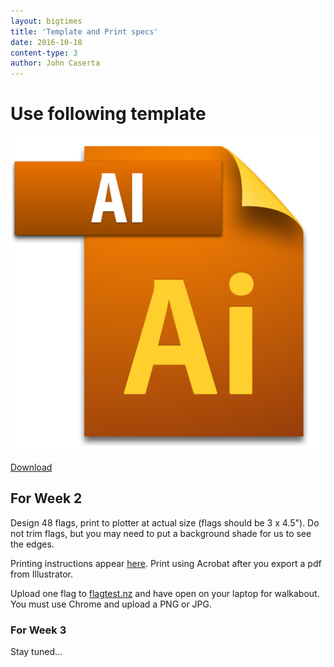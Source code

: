 ```yaml
---
layout: bigtimes
title: 'Template and Print specs'
date: 2016-10-18
content-type: 3
author: John Caserta
---
```


# Use following template

[![Download](/img/ai.png)](https://drive.google.com/drive/folders/0BzGo6I72eF2HU1B2SXRuRnpYcEk?usp=sharing)

[Download](https://drive.google.com/drive/folders/0BzGo6I72eF2HU1B2SXRuRnpYcEk?usp=sharing)

## For Week 2
Design 48 flags, print to plotter at actual size (flags should be 3 x 4.5"). Do not trim flags, but you may need to put a background shade for us to see the edges.

Printing instructions appear [here](https://drive.google.com/drive/folders/0BzGo6I72eF2HU1B2SXRuRnpYcEk?usp=sharing). Print using Acrobat after you export a pdf from Illustrator.

Upload one flag to [flagtest.nz](http://flagtest.nz/) and have open on your laptop for walkabout. You must use Chrome and upload a PNG or JPG. 

### For Week 3
Stay tuned...
